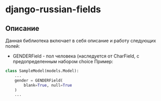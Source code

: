 # django-russian-fields

## Описание
Данная библиотека включает в себя описание и работу следующих полей:

* GENDERField - пол человека (наследуется от CharField, с предопределенным набором choice
Пример:
```python
class SampleModel(models.Model):
    ...
    gender = GENDERField(
        blank=True, null=True
    )
    ...
```